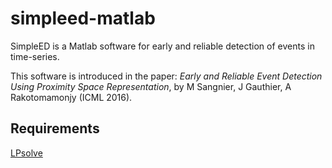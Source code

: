 # simpleed-matlab

SimpleED is a Matlab software for early and reliable detection of events in time-series.

This software is introduced in the paper:
*Early and Reliable Event Detection Using Proximity Space Representation*, by M Sangnier, J Gauthier, A Rakotomamonjy (ICML 2016).


## Requirements
[LPsolve](https://sourceforge.net/projects/lpsolve/)
